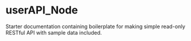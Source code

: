 # userAPI_Node

Starter documentation containing boilerplate for making simple read-only RESTful API with sample data included.
